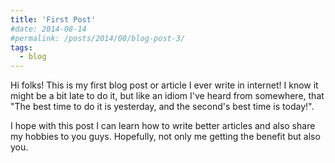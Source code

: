 ```yaml
---
title: 'First Post'
#date: 2014-08-14
#permalink: /posts/2014/08/blog-post-3/
tags:
  - blog
---
```


Hi folks! This is my first blog post or article I ever write in internet! I know it might be a bit late to do it, but like an idiom I've heard from somewhere, that "The best time to do it is yesterday, and the second's best time is today!". 

I hope with this post I can learn how to write better articles and also share my hobbies to you guys. Hopefully, not only me getting the benefit but also you.